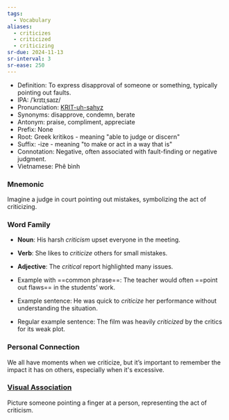 ```yaml
---
tags:
  - Vocabulary
aliases:
  - criticizes
  - criticized
  - criticizing
sr-due: 2024-11-13
sr-interval: 3
sr-ease: 250
---
```


- Definition: To express disapproval of someone or something, typically pointing out faults.
- IPA: /ˈkrɪtɪˌsaɪz/
- Pronunciation: [KRIT-uh-sahyz](https://www.google.com/search?q=how+to+pronounce+criticize)
- Synonyms: disapprove, condemn, berate
- Antonym: praise, compliment, appreciate
- Prefix: None
- Root: Greek kritikos - meaning "able to judge or discern"
- Suffix: -ize - meaning "to make or act in a way that is"
- Connotation: Negative, often associated with fault-finding or negative judgment.
- Vietnamese: Phê bình

### Mnemonic

Imagine a judge in court pointing out mistakes, symbolizing the act of criticizing.

### Word Family

- **Noun**: His harsh *criticism* upset everyone in the meeting.
- **Verb**: She likes to *criticize* others for small mistakes.
- **Adjective**: The *critical* report highlighted many issues.
  
- Example with ==common phrase==: The teacher would often ==point out flaws== in the students’ work.
- Example sentence: He was quick to *criticize* her performance without understanding the situation.
- Regular example sentence: The film was heavily *criticized* by the critics for its weak plot.

### Personal Connection

We all have moments when we criticize, but it’s important to remember the impact it has on others, especially when it's excessive.

### [Visual Association](https://www.google.com/search?tbm=isch&q=criticize)

Picture someone pointing a finger at a person, representing the act of criticism.
